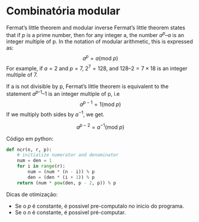 # Combinatória modular

Fermat’s little theorem and modular inverse 
Fermat’s little theorem states that if $p$ is a prime number, then for any integer a, the number $a^p – a$ is an integer multiple of p. In the notation of modular arithmetic, this is expressed as: 
$$
a^p = a (\mathrm{mod}\ p) 
$$
For example, if $a = 2$ and $p = 7$, $2^7 = 128$, and $128 – 2 = 7 × 18$ is an integer multiple of 7.

If a is not divisible by p, Fermat’s little theorem is equivalent to the statement $a^{p–1} – 1$ is an integer multiple of p, i.e 
$$
a^{p-1} = 1 (\mathrm{mod}\ p)
$$
If we multiply both sides by $a^{-1}$, we get. 

$$
a^{p-2} = a^{-1} (\mathrm{mod}\ p)
$$


Código em python:

```python
def ncr(n, r, p):
    # initialize numerator and denominator
    num = den = 1
    for i in range(r):
        num = (num * (n - i)) % p
        den = (den * (i + 1)) % p
    return (num * pow(den, p - 2, p)) % p
```
Dicas de otimização:

 - Se o $p$ é constante, é possivel pre-computalo no inicio do programa. 
 - Se o $n$ é constante, é possivel pré-computar.
 